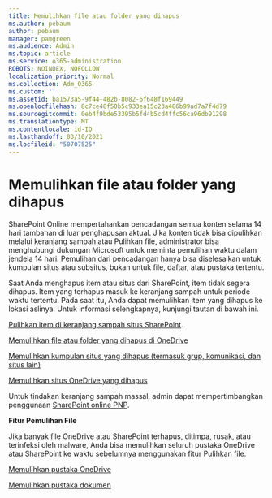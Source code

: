 ```yaml
---
title: Memulihkan file atau folder yang dihapus
ms.author: pebaum
author: pebaum
manager: pamgreen
ms.audience: Admin
ms.topic: article
ms.service: o365-administration
ROBOTS: NOINDEX, NOFOLLOW
localization_priority: Normal
ms.collection: Adm_O365
ms.custom: ''
ms.assetid: ba1573a5-9f44-482b-8082-6f648f169449
ms.openlocfilehash: 8c7ce48f50b5c933ea15c23a486b99ad7a7f4d79
ms.sourcegitcommit: 0eb4f9bde53395b5fd4b5cd4ffc56ca96db91298
ms.translationtype: MT
ms.contentlocale: id-ID
ms.lasthandoff: 03/10/2021
ms.locfileid: "50707525"
---
```

# <a name="restore-a-deleted-file-or-folder"></a>Memulihkan file atau folder yang dihapus

SharePoint Online mempertahankan pencadangan semua konten selama 14 hari tambahan di luar penghapusan aktual. Jika konten tidak bisa dipulihkan melalui keranjang sampah atau Pulihkan file, administrator bisa menghubungi dukungan Microsoft untuk meminta pemulihan waktu dalam jendela 14 hari. Pemulihan dari pencadangan hanya bisa diselesaikan untuk kumpulan situs atau subsitus, bukan untuk file, daftar, atau pustaka tertentu.

Saat Anda menghapus item atau situs dari SharePoint, item tidak segera dihapus. Item yang terhapus masuk ke keranjang sampah untuk periode waktu tertentu. Pada saat itu, Anda dapat memulihkan item yang dihapus ke lokasi aslinya. Untuk informasi selengkapnya, kunjungi tautan di bawah ini.

[Pulihkan item di keranjang sampah situs SharePoint](https://support.microsoft.com/office/restore-items-in-the-recycle-bin-that-were-deleted-from-sharepoint-or-teams-6df466b6-55f2-4898-8d6e-c0dff851a0be).

[Memulihkan file atau folder yang dihapus di OneDrive](https://support.office.com/article/Restore-deleted-files-or-folders-in-OneDrive-949ada80-0026-4db3-a953-c99083e6a84f)

[Memulihkan kumpulan situs yang dihapus (termasuk grup, komunikasi, dan situs lain)](https://docs.microsoft.com/sharepoint/restore-deleted-site-collection)

[Memulihkan situs OneDrive yang dihapus](https://docs.microsoft.com/onedrive/restore-deleted-onedrive)

Untuk tindakan keranjang sampah massal, admin dapat mempertimbangkan penggunaan [SharePoint online PNP](https://docs.microsoft.com/powershell/sharepoint/sharepoint-pnp/sharepoint-pnp-cmdlets?view=sharepoint-ps).

**Fitur Pemulihan File**

Jika banyak file OneDrive atau SharePoint terhapus, ditimpa, rusak, atau terinfeksi oleh malware, Anda bisa memulihkan seluruh pustaka OneDrive atau SharePoint ke waktu sebelumnya menggunakan fitur Pulihkan file.

[Memulihkan pustaka OneDrive](https://support.office.com/article/restore-your-onedrive-fa231298-759d-41cf-bcd0-25ac53eb8a15)

[Memulihkan pustaka dokumen](https://support.office.com/article/restore-a-document-library-317791c3-8bd0-4dfd-8254-3ca90883d39a)

